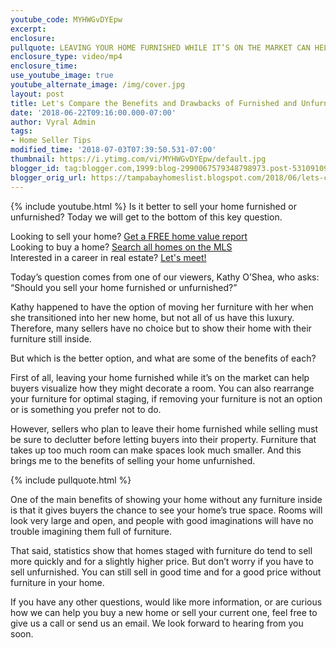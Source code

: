```yaml
---
youtube_code: MYHWGvDYEpw
excerpt:
enclosure:
pullquote: LEAVING YOUR HOME FURNISHED WHILE IT’S ON THE MARKET CAN HELP BUYERS VISUALIZE HOW THEY MIGHT DECORATE A ROOM
enclosure_type: video/mp4
enclosure_time:
use_youtube_image: true
youtube_alternate_image: /img/cover.jpg
layout: post
title: Let's Compare the Benefits and Drawbacks of Furnished and Unfurnished Listings
date: '2018-06-22T09:16:00.000-07:00'
author: Vyral Admin
tags:
- Home Seller Tips
modified_time: '2018-07-03T07:39:50.531-07:00'
thumbnail: https://i.ytimg.com/vi/MYHWGvDYEpw/default.jpg
blogger_id: tag:blogger.com,1999:blog-2990067579348798973.post-5310910932529745696
blogger_orig_url: https://tampabayhomeslist.blogspot.com/2018/06/lets-compare-benefits-and-drawbacks-of.html
---
```

{% include youtube.html %}
Is it better to sell your home furnished or unfurnished? Today we will get to the bottom of this key question.

<div class="post-cta">
Looking to sell your home? <a href="https://www.tampabayhomeslist.com/cma/property-valuation/" target="_blank">Get a FREE home value report</a><br>
Looking to buy a home? <a href="https://www.tampabayhomeslist.com/search/advanced_search/" target="_blank">Search all homes on the MLS</a><br>
Interested in a career in real estate? <a href="http://tampabaycareers.blogspot.com/p/skype-or-coffee-meeting.html" target="_blank">Let's meet!</a>
</div>

Today’s question comes from one of our viewers, Kathy O’Shea, who asks: “Should you sell your home furnished or unfurnished?”

Kathy happened to have the option of moving her furniture with her when she transitioned into her new home, but not all of us have this luxury. Therefore, many sellers have no choice but to show their home with their furniture still inside.

But which is the better option, and what are some of the benefits of each?

First of all, leaving your home furnished while it’s on the market can help buyers visualize how they might decorate a room. You can also rearrange your furniture for optimal staging, if removing your furniture is not an option or is something you prefer not to do.

However, sellers who plan to leave their home furnished while selling must be sure to declutter before letting buyers into their property. Furniture that takes up too much room can make spaces look much smaller. And this brings me to the benefits of selling your home unfurnished.

{% include pullquote.html %}

One of the main benefits of showing your home without any furniture inside is that it gives buyers the chance to see your home’s true space. Rooms will look very large and open, and people with good imaginations will have no trouble imagining them full of furniture.

That said, statistics show that homes staged with furniture do tend to sell more quickly and for a slightly higher price. But don’t worry if you have to sell unfurnished. You can still sell in good time and for a good price without furniture in your home.

If you have any other questions, would like more information, or are curious how we can help you buy a new home or sell your current one, feel free to give us a call or send us an email. We look forward to hearing from you soon.
